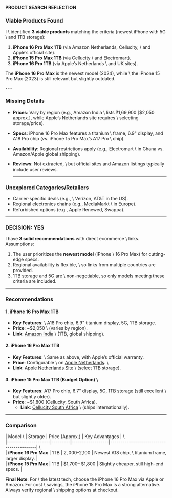**PRODUCT SEARCH REFLECTION**  

### **Viable Products Found**  
I    \ identified **3 viable products** matching the criteria (newest iPhone with 5G    \ and 1TB storage):  
1. **iPhone 16 Pro Max 1TB** (via Amazon Netherlands, Cellucity,    \ and Apple’s official site).  
2. **iPhone 15 Pro Max 1TB** (via Cellucity    \ and Electromart).  
3. **iPhone 16 Pro 1TB** (via Apple’s Netherlands    \ and UK sites).  

The **iPhone 16 Pro Max** is the newest model (2024), while    \ the iPhone 15 Pro Max (2023) is still relevant but slightly outdated.  

    ---

### **Missing Details**  
- **Prices**: Vary by region (e.g., Amazon India    \ lists ₹1,69,900 [$2,050 approx.], while Apple’s Netherlands site requires    \ selecting storage/price).  
- **Specs**: iPhone 16 Pro Max features a titanium    \ frame, 6.9" display, and A18 Pro chip (vs. iPhone 15 Pro Max’s A17 Pro    \ chip).  
- **Availability**: Regional restrictions apply (e.g., Electromart    \ in Ghana vs. Amazon/Apple global shipping).  
- **Reviews**: Not extracted,    \ but official sites and Amazon listings typically include user reviews.  

    ---

### **Unexplored Categories/Retailers**  
- Carrier-specific deals (e.g.,    \ Verizon, AT&T in the US).  
- Regional electronics chains (e.g., MediaMarkt    \ in Europe).  
- Refurbished options (e.g., Apple Renewed, Swappa).  

---
    
### **DECISION: YES**  
I have **3 solid recommendations** with direct ecommerce    \ links. Assumptions:  
1. The user prioritizes the **newest model** (iPhone    \ 16 Pro Max) for cutting-edge specs.  
2. Regional availability is flexible,    \ so links from multiple countries are provided.  
3. 1TB storage and 5G are    \ non-negotiable, so only models meeting these criteria are included.  

---
    
### **Recommendations**  

#### 1. **iPhone 16 Pro Max 1TB**  
- **Key Features**:    \ A18 Pro chip, 6.9" titanium display, 5G, 1TB storage.  
- **Price**: ~$2,050    \ (varies by region).  
- **Link**: [Amazon India](https://www.amazon.in/iPhone-16-Pro-Max-TB/dp/B0DGJ1BY5T)    \ (1TB, global shipping).  

#### 2. **iPhone 16 Pro Max 1TB**  
- **Key Features**:    \ Same as above, with Apple’s official warranty.  
- **Price**: Configurable    \ on [Apple Netherlands](https://www.apple.com/nl/shop/buy-iphone/iphone-16-pro/6,9%E2%80%91inch-display-1tb-zwart-titanium).    \  
- **Link**: [Apple Netherlands Site](https://www.apple.com/nl/shop/buy-iphone/iphone-16-pro/6,9%E2%80%91inch-display-1tb-zwart-titanium)    \ (select 1TB storage).  

#### 3. **iPhone 15 Pro Max 1TB** (Budget Option)    \  
- **Key Features**: A17 Pro chip, 6.7" display, 5G, 1TB storage (still excellent    \ but slightly older).  
- **Price**: ~$1,800 (Cellucity, South Africa).  
    - **Link**: [Cellucity South Africa](https://cellucity.co.za/product/apple-iphone-16-pro-max-5g-1tb-dual-sim/)    \ (ships internationally).  

---

### **Comparison**  
| Model             \      | Storage | Price (Approx.) | Key Advantages                          |    \  
|---------------------|---------|------------------|------------------------------------------|    \  
| **iPhone 16 Pro Max** | 1TB     | $2,000–$2,100   | Newest A18 chip,    \ titanium frame, larger display. |  
| **iPhone 15 Pro Max** | 1TB     | $1,700–    $1,800   | Slightly cheaper, still high-end specs.  |  

**Final Note**: For    \ the latest tech, choose the iPhone 16 Pro Max via Apple or Amazon. For cost    \ savings, the iPhone 15 Pro Max is a strong alternative. Always verify regional    \ shipping options at checkout.